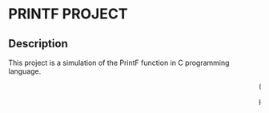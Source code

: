 <html>
<body>
        <h1>PRINTF PROJECT</h1>
        <hr="n">
        <h2>Description</h2>

<p>This project is a simulation of the PrintF function in C programming language.</p>

<marquee>(Man)

<p>Here we have the respective manual of our PrintF function, which contains some help when using Printf in our shell's</p>
</body>
</html>